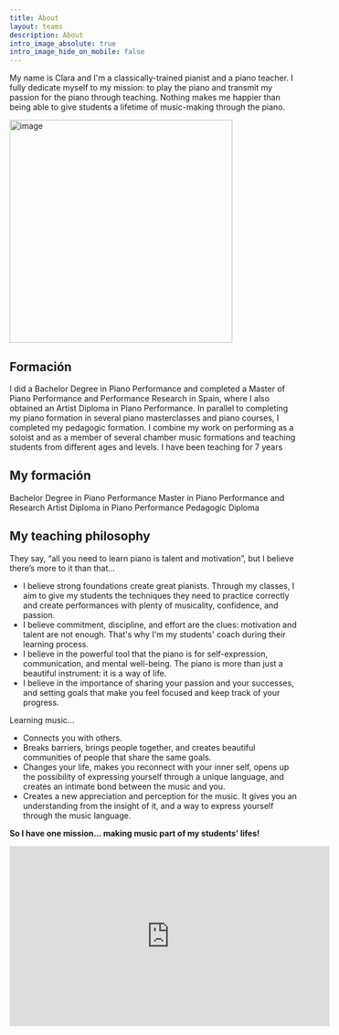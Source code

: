 ```yaml
---
title: About
layout: teams
description: About
intro_image_absolute: true
intro_image_hide_on_mobile: false
---
```


My name is Clara and I'm a classically-trained pianist and a piano teacher. I fully dedicate myself to my mission: to play the piano and transmit my passion for the piano through teaching. Nothing makes me happier than being able to give students a lifetime of music-making through the piano.

 <img width="390" alt="image" src="https://user-images.githubusercontent.com/101880157/160489496-d1804178-0e6d-4792-9127-17dedb4b21d9.png">

## Formación

I did a Bachelor Degree in Piano Performance and completed a Master of Piano Performance and Performance Research
in Spain, where I also obtained an Artist Diploma in Piano Performance. In parallel to completing my piano formation in several piano masterclasses and piano courses, I completed my pedagogic formation. I combine my work on performing as a soloist and as a member of several chamber music formations and teaching students from different ages and levels. I have been teaching for 7 years

## My formación

Bachelor Degree in Piano Performance
Master in Piano Performance and Research
Artist Diploma in Piano Performance
Pedagogic Diploma

## My teaching philosophy

They say, “all you need to learn piano is talent and motivation”, but I believe there’s more to it than that...

> 
* I believe strong foundations create great pianists. Through my classes, I aim to give my students the techniques they need to practice correctly and create performances with plenty of musicality, confidence, and passion.
* I believe commitment, discipline, and effort are the clues: motivation and talent are not enough. That's why I'm my students' coach during their learning process.
* I believe in the powerful tool that the piano is for self-expression, communication, and mental well-being. The piano is more than just a beautiful instrument: it is a way of life.
* I believe in the importance of sharing your passion and your successes, and setting goals that make you feel focused and keep track of your progress.

Learning music...

>
* Connects you with others. 
* Breaks barriers, brings people together, and creates beautiful communities of people that share the same goals.
* Changes your life, makes you reconnect with your inner self, opens up the possibility of expressing yourself through a unique language, and creates an intimate bond between the music and you.
* Creates a new appreciation and perception for the music. It gives you an understanding from the insight of it, and a way to express yourself through the music language. 

**So I have one mission... making music part of my students' lifes!**

<iframe width="560" height="315" src="https://www.youtube.com/embed/yjMhR3xBP88" title="YouTube video player" frameborder="0" allow="accelerometer; autoplay; clipboard-write; encrypted-media; gyroscope; picture-in-picture" allowfullscreen></iframe>


